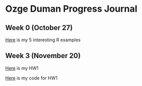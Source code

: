 # Ozge Duman Progress Journal

## Week 0 (October 27)

[Here](files\example_homework_0.html) is my 5 interesting R examples

## Week 3 (November 20)

[Here](files\HW1_ozgeduman.html) is my HW1

[Here](files\hw1.ipynb) is my code for HW1

